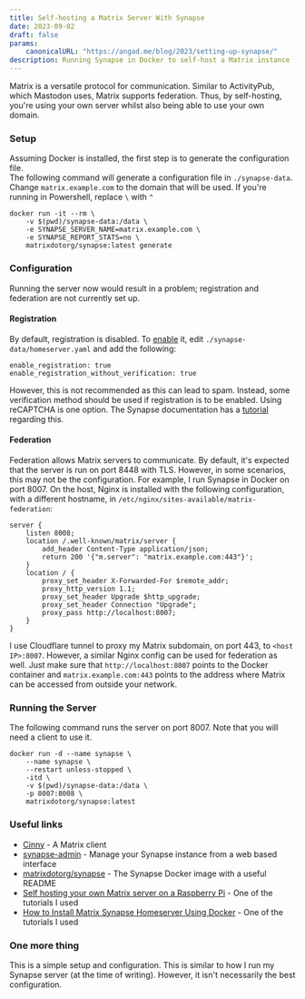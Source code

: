 ```yaml
---
title: Self-hosting a Matrix Server With Synapse
date: 2023-09-02
draft: false
params:
    canonicalURL: "https://angad.me/blog/2023/setting-up-synapse/"
description: Running Synapse in Docker to self-host a Matrix instance 
---  
```

Matrix is a versatile protocol for communication. Similar to ActivityPub, which Mastodon uses, Matrix supports federation. Thus, by self-hosting, you're using your own server whilst also being able to use your own domain.  


### Setup  
Assuming Docker is installed, the first step is to generate the configuration file.  
The following command will generate a configuration file in `./synapse-data`. Change `matrix.example.com` to the domain that will be used. If you're running in Powershell, replace `\` with `^`
```
docker run -it --rm \
    -v $(pwd)/synapse-data:/data \
    -e SYNAPSE_SERVER_NAME=matrix.example.com \
    -e SYNAPSE_REPORT_STATS=no \
    matrixdotorg/synapse:latest generate
```

### Configuration
Running the server now would result in a problem; registration and federation are not currently set up.  
#### Registration  
By default, registration is disabled. To [enable](https://matrix-org.github.io/synapse/latest/usage/configuration/config_documentation.html#enable_registration_without_verification) it, edit `./synapse-data/homeserver.yaml` and add the following:
```
enable_registration: true
enable_registration_without_verification: true

```  
However, this is not recommended as this can lead to spam. Instead, some verification method should be used if registration is to be enabled. Using reCAPTCHA is one option. The Synapse documentation has a [tutorial](https://matrix-org.github.io/synapse/latest/CAPTCHA_SETUP.html) regarding this.  
<!-- https://github.com/zeratax/matrix-registration -->  
#### Federation  
Federation allows Matrix servers to communicate. By default, it's expected that the server is run on port 8448 with TLS. However, in some scenarios, this may not be the configuration. For example, I run Synapse in Docker on port 8007. On the host, Nginx is installed with the following configuration, with a different hostname, in `/etc/nginx/sites-available/matrix-federation`:  
```
server {
    listen 8008;
    location /.well-known/matrix/server {
        add_header Content-Type application/json;
        return 200 '{"m.server": "matrix.example.com:443"}';
    }
    location / {
        proxy_set_header X-Forwarded-For $remote_addr;
        proxy_http_version 1.1;
        proxy_set_header Upgrade $http_upgrade;
        proxy_set_header Connection "Upgrade";
        proxy_pass http://localhost:8007;
    }
}
```  
I use Cloudflare tunnel to proxy my Matrix subdomain, on port 443, to `<host IP>:8007`. However, a similar Nginx config can be used for federation as well. Just make sure that `http://localhost:8007` points to the Docker container and `matrix.example.com:443` points to the address where Matrix can be accessed from outside your network.  


### Running the Server
The following command runs the server on port 8007. Note that you will need a client to use it.  
```
docker run -d --name synapse \
    --name synapse \
    --restart unless-stopped \
    -itd \
    -v $(pwd)/synapse-data:/data \
    -p 8007:8008 \
    matrixdotorg/synapse:latest
```

### Useful links  
* [Cinny](https://cinny.in/) - A Matrix client
* [synapse-admin](https://github.com/Awesome-Technologies/synapse-admin) - Manage your Synapse instance from a web based interface  
* [matrixdotorg/synapse](https://hub.docker.com/r/matrixdotorg/synapse) - The Synapse Docker image with a useful README
* [Self hosting your own Matrix server on a Raspberry Pi](https://theselfhostingblog.com/posts/self-hosting-your-own-matrix-server-on-a-raspberry-pi/) - One of the tutorials I used  
* [How to Install Matrix Synapse Homeserver Using Docker](https://linuxhandbook.com/install-matrix-synapse-docker/) - One of the tutorials I used  

### One more thing  
This is a simple setup and configuration. This is similar to how I run my Synapse server (at the time of writing). However, it isn't necessarily the best configuration. 